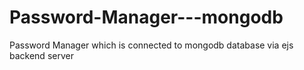 # Password-Manager---mongodb
 Password Manager which is connected to mongodb database via ejs backend server
